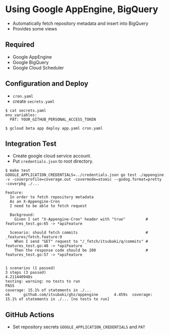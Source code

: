 # Using Google AppEngine, BigQuery

- Automatically fetch repository metadata and insert into BigQuery
- Provides some views

## Required

- Google AppEngine
- Google BigQuery
- Google Cloud Scheduler

## Configuration and Deploy

- `cron.yaml`
- create `secrets.yaml`

```shell
$ cat secrets.yaml
env_variables:
  PAT: YOUR_GITHUB_PERSONAL_ACCESS_TOKEN
```

```shell
$ gcloud beta app deploy app.yaml cron.yaml
```

## Integration Test

- Create google cloud service account.
- Put `credentials.json` to root directory.

```shell
$ make test
GOOGLE_APPLICATION_CREDENTIALS=../credentials.json go test ./appengine -v -coverprofile=coverage.out -covermode=atomic --godog.format=pretty -coverpkg ./...

Feature:
  In order to fetch repository metadata
  As an X-Appengine-Cron
  I need to be able to fetch request

  Background:
    Given I set "X-Appengine-Cron" header with "true"         # features_test.go:65 -> *apiFeature

  Scenario: should fetch commits                              # _features/fetch.feature:9
    When I send "GET" request to "/_fetch/itsubaki/q/commits" # features_test.go:48 -> *apiFeature
    Then the response code should be 200                      # features_test.go:57 -> *apiFeature


1 scenarios (1 passed)
3 steps (3 passed)
4.211440948s
testing: warning: no tests to run
PASS
coverage: 15.1% of statements in ./...
ok      github.com/itsubaki/ghz/appengine       4.459s  coverage: 15.1% of statements in ./... [no tests to run]
```

## GitHub Actions

- Set repository secrets `GOOGLE_APPLICATION_CREDENTIALS` and `PAT`
